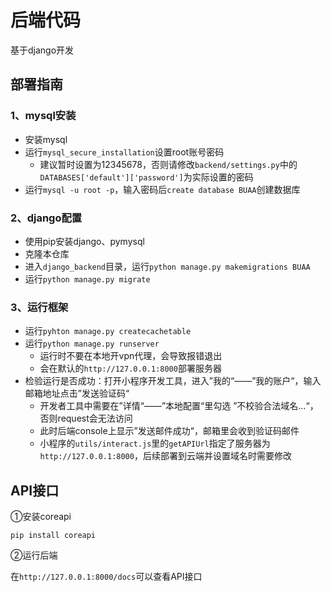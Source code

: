 # 后端代码

基于django开发



## 部署指南

### 1、mysql安装

* 安装mysql
* 运行`mysql_secure_installation`设置root账号密码
  * 建议暂时设置为12345678，否则请修改`backend/settings.py`中的`DATABASES['default']['password']`为实际设置的密码
* 运行`mysql -u root -p`，输入密码后`create database BUAA`创建数据库

### 2、django配置

* 使用pip安装django、pymysql
* 克隆本仓库
* 进入`django_backend`目录，运行`python manage.py makemigrations BUAA`
* 运行`python manage.py migrate`

### 3、运行框架

* 运行`pyhton manage.py createcachetable`
* 运行`python manage.py runserver`
  * 运行时不要在本地开vpn代理，会导致报错退出
  * 会在默认的`http://127.0.0.1:8000`部署服务器
* 检验运行是否成功：打开小程序开发工具，进入”我的“——”我的账户“，输入邮箱地址点击”发送验证码“
  * 开发者工具中需要在”详情“——”本地配置“里勾选 ”不校验合法域名…“，否则request会无法访问
  * 此时后端console上显示”发送邮件成功“，邮箱里会收到验证码邮件
  * 小程序的`utils/interact.js`里的`getAPIUrl`指定了服务器为`http://127.0.0.1:8000`，后续部署到云端并设置域名时需要修改



## API接口

①安装coreapi

```
pip install coreapi
```

②运行后端

在`http://127.0.0.1:8000/docs`可以查看API接口

